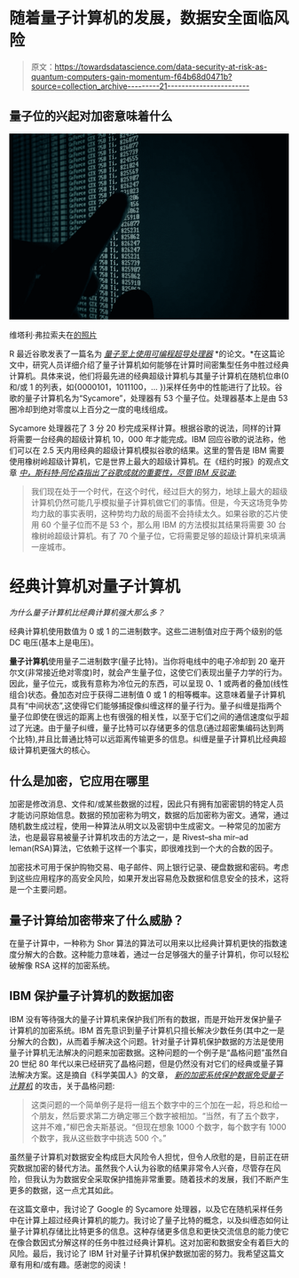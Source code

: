 # 随着量子计算机的发展，数据安全面临风险

> 原文：<https://towardsdatascience.com/data-security-at-risk-as-quantum-computers-gain-momentum-f64b68d0471b?source=collection_archive---------21----------------------->

## 量子位的兴起对加密意味着什么

![](img/006e1ee611da95f45f6272571db273d2.png)

维塔利·弗拉索夫在[的照片](https://www.pexels.com/photo/person-pointing-numeric-print-1342460/)

R 最近谷歌发表了一篇名为 [*量子至上使用可编程超导处理器*](https://www.nature.com/articles/s41586-019-1666-5.pdf) *的论文。*在这篇论文中，研究人员详细介绍了量子计算机如何能够在计算时间密集型任务中胜过经典计算机。具体来说，他们将最先进的经典超级计算机与其量子计算机在随机位串(0 和/或 1 的列表，如{0000101，1011100，... })采样任务中的性能进行了比较。谷歌的量子计算机名为“Sycamore”，处理器有 53 个量子位。处理器基本上是由 53 圈冷却到绝对零度以上百分之一度的电线组成。

Sycamore 处理器花了 3 分 20 秒完成采样计算。根据谷歌的说法，同样的计算将需要一台经典的超级计算机 10，000 年才能完成。IBM 回应谷歌的说法称，他们可以在 2.5 天内用经典的超级计算机模拟谷歌的结果。这里的警告是 IBM 需要使用橡树岭超级计算机，它是世界上最大的超级计算机。在《纽约时报》的观点文章 [*中，斯科特·阿伦森指出了谷歌成就的重要性，尽管 IBM 反驳道:*](https://www.nytimes.com/2019/10/30/opinion/google-quantum-computer-sycamore.html)

> 我们现在处于一个时代，在这个时代，经过巨大的努力，地球上最大的超级计算机仍然可能几乎模拟量子计算机做它们的事情。但是，今天这场竞争势均力敌的事实表明，这种势均力敌的局面不会持续太久。如果谷歌的芯片使用 60 个量子位而不是 53 个，那么用 IBM 的方法模拟其结果将需要 30 台橡树岭超级计算机。有了 70 个量子位，它将需要足够的超级计算机来填满一座城市。

# 经典计算机对量子计算机

*为什么量子计算机比经典计算机强大那么多？*

经典计算机使用数值为 0 或 1 的二进制数字。这些二进制值对应于两个级别的低 DC 电压(基本上是电压)。

**量子计算机**使用量子二进制数字(量子比特)。当你将电线中的电子冷却到 20 毫开尔文(非常接近绝对零度)时，就会产生量子位，这使它们表现出量子力学的行为。因此，量子位元，或我有意称为冷位元的东西，可以呈现 0、1 或两者的叠加(线性组合)状态。叠加态对应于获得二进制值 0 或 1 的相等概率。这意味着量子计算机具有“中间状态”,这使得它们能够捕捉像纠缠这样的量子行为。量子纠缠是指两个量子位即使在很远的距离上也有很强的相关性，以至于它们之间的通信速度似乎超过了光速。由于量子纠缠，量子比特可以存储更多的信息(通过超密集编码达到两个比特),并且比普通比特可以远距离传输更多的信息。纠缠是量子计算机比经典超级计算机更强大的核心。

## 什么是加密，它应用在哪里

加密是修改消息、文件和/或某些数据的过程，因此只有拥有加密密钥的特定人员才能访问原始信息。数据的预加密称为明文，数据的后加密称为密文。通常，通过随机数生成过程，使用一种算法从明文以及密钥中生成密文。一种常见的加密方法，也是最容易被量子计算机攻击的方法之一，是 Rivest–sha mir–ad leman(RSA)算法，它依赖于这样一个事实，即很难找到一个大的合数的因子。

加密技术可用于保护购物交易、电子邮件、网上银行记录、硬盘数据和密码。考虑到这些应用程序的高安全风险，如果开发出容易危及数据和信息安全的技术，这将是一个主要问题。

## 量子计算给加密带来了什么威胁？

在量子计算中，一种称为 Shor 算法的算法可以用来以比经典计算机更快的指数速度分解大的合数。这种能力意味着，通过一台足够强大的量子计算机，你可以轻松破解像 RSA 这样的加密系统。

## **IBM 保护量子计算机的数据加密**

IBM 没有等待强大的量子计算机来保护我们所有的数据，而是开始开发保护量子计算机的加密系统。IBM 首先意识到量子计算机只擅长解决少数任务(其中之一是分解大的合数)，从而着手解决这个问题。针对量子计算机保护数据的方法是使用量子计算机无法解决的问题来加密数据。这种问题的一个例子是“晶格问题”虽然自 20 世纪 80 年代以来已经研究了晶格问题，但是仍然没有对它们的经典或量子算法解决方案。这是摘自《科学美国人》的文章， [*新的加密系统保护数据免受量子计算机*](https://www.scientificamerican.com/article/new-encryption-system-protects-data-from-quantum-computers/) 的攻击，关于晶格问题:

> 这类问题的一个简单例子是将一组五个数字中的三个加在一起，将总和给一个朋友，然后要求第二方确定哪三个数字被相加。“当然，有了五个数字，这并不难，”柳巴舍夫斯基说。“但现在想象 1000 个数字，每个数字有 1000 个数字，我从这些数字中挑选 500 个。”

虽然量子计算机对数据安全构成巨大风险令人担忧，但令人欣慰的是，目前正在研究数据加密的替代方法。虽然我个人认为谷歌的结果非常令人兴奋，尽管存在风险，但我认为为数据安全采取保护措施非常重要。随着技术的发展，我们不断产生更多的数据，这一点尤其如此。

在这篇文章中，我讨论了 Google 的 Sycamore 处理器，以及它在随机采样任务中在计算上超过经典计算机的能力。我讨论了量子比特的概念，以及纠缠态如何让量子计算机存储比比特更多的信息。这种存储更多信息和更快交流信息的能力使它在像合数因式分解这样的任务中胜过经典计算机。这对加密和数据安全有着巨大的风险。最后，我讨论了 IBM 针对量子计算机保护数据加密的努力。我希望这篇文章有用和/或有趣。感谢您的阅读！